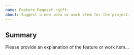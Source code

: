 ```yaml
---
name: Feature Request :gift: 
about: Suggest a new idea or work item for the project.
---
```


<!--
  Please make sure that you fill out each of the sections below, failing to do so will result in your issue being closed. 
  Remember to, always, always check that the issue does not exist before creating a new one!  https://github.com/ofuochi/node-typescript-boilerplate/issues
-->

## Summary

Please provide an explanation of the feature or work item...